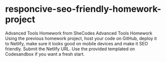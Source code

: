 # responcive-seo-friendly-homework-project
Advanced Tools Homework from SheCodes
Advanced Tools Homework Using the previous homework project, host your code on GitHub, deploy it to Netlify, make sure it looks good on mobile devices and make it SEO friendly. Submit the Netlify URL. Use the provided templated on Codesandbox if you want a fresh start.
